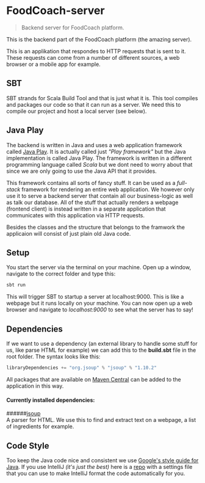 # FoodCoach-server

> Backend server for FoodCoach platform.

This is the backend part of the FoodCoach platform (the amazing server).

This is an applikation that respondes to HTTP requests that is sent to it. These requests can come
from a number of different sources, a web browser or a mobile app for example.

## SBT

SBT strands for Scala Build Tool and that is just what it is. This tool compiles and
packages our code so that it can run as a server. We need this to compile our project and host a
local server (see below).

## Java Play

The backend is written in Java and uses a web application framework called
[Java Play](https://github.com/playframework/playframework). It is actually called just
_"Play framework"_ but the Java implementation is called Java Play. The framework is written in a
different programming language called _Scala_ but we dont need to worry about that since we are
only going to use the Java API that it provides.

This framework contains all sorts of fancy stuff. It can be used as a _full-stack_ framework for
rendering an entire web application. We however only use it to serve a backend server that contain
all our business-logic as well as talk our database. All of the stuff that actually renders a
webpage (frontend client) is instead written in a separate application that communicates with this
application via HTTP requests.

Besides the classes and the structure that belongs to the framwork the applicaion will consist of
just plain old Java code.

## Setup

You start the server via the terminal on your machine.
Open up a window, navigate to the correct folder and type this:

``` bash
sbt run
```

This will trigger SBT to startup a server at localhost:9000. This is like a webpage but it
runs locally on your machine. You can now open up a web browser and
navigate to _localhost:9000_ to see what the server has to say!


## Dependencies

If we want to use a dependency (an external library to handle some stuff for us,
like parse HTML for example) we can add this to the **build.sbt** file in the root folder.
The syntax looks like this:

```scala
libraryDependencies += "org.jsoup" % "jsoup" % "1.10.2"
```

All packages that are available on [Maven Central](https://search.maven.org/) can be added
to the application in this way.

#### Currently installed dependencies:

######[jsoup](https://jsoup.org/)  
A parser for HTML. We use this to find and extract text on a webpage,
a list of ingredients for example.

## Code Style

Too keep the Java code nice and consistent we use
[Google's style guide for Java](https://google.github.io/styleguide/javaguide.html).
If you use IntelliJ _(it's just the best)_ here is a [repo](https://github.com/feggak/GoogleStyle)
with a settings file that you can use to make IntelliJ format the code automatically for you.
